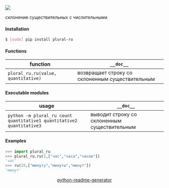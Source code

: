 <!--
https://pypi.org/project/readme-generator/
https://pypi.org/project/python-readme-generator/
-->

[![](https://img.shields.io/pypi/pyversions/plural-ru.svg?longCache=True)](https://pypi.org/project/plural-ru/)

склонение существительных с числительными

#### Installation
```bash
$ [sudo] pip install plural-ru
```

#### Functions
function|`__doc__`
-|-
`plural_ru.ru(value, quantitative)` |возвращает строку со склоненным существительным

#### Executable modules
usage|`__doc__`
-|-
`python -m plural_ru count quantitative1 quantitative2 quantitative3` |выводит строку со склоненным существительным

#### Examples
```python
>>> import plural_ru
>>> plural_ru.ru(1,["час","часа","часов"])
'час'
>>> ru(25,["минуту","минуты","минут"])
'минут'
```

<p align="center">
    <a href="https://pypi.org/project/python-readme-generator/">python-readme-generator</a>
</p>
